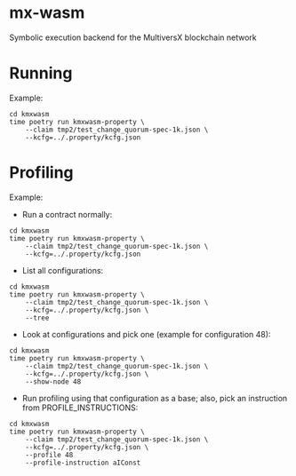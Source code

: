 # mx-wasm
Symbolic execution backend for the MultiversX blockchain network

# Running

Example:

```
cd kmxwasm
time poetry run kmxwasm-property \
    --claim tmp2/test_change_quorum-spec-1k.json \
    --kcfg=../.property/kcfg.json
```

# Profiling

Example:

* Run a contract normally:
```
cd kmxwasm
time poetry run kmxwasm-property \
    --claim tmp2/test_change_quorum-spec-1k.json \
    --kcfg=../.property/kcfg.json
```

* List all configurations:
```
cd kmxwasm
time poetry run kmxwasm-property \
    --claim tmp2/test_change_quorum-spec-1k.json \
    --kcfg=../.property/kcfg.json \
    --tree
```

* Look at configurations and pick one (example for configuration 48):
```
cd kmxwasm
time poetry run kmxwasm-property \
    --claim tmp2/test_change_quorum-spec-1k.json \
    --kcfg=../.property/kcfg.json \
    --show-node 48
```


* Run profiling using that configuration as a base; also, pick an instruction from PROFILE_INSTRUCTIONS:
```
cd kmxwasm
time poetry run kmxwasm-property \
    --claim tmp2/test_change_quorum-spec-1k.json \
    --kcfg=../.property/kcfg.json \
    --profile 48
    --profile-instruction aIConst
```
